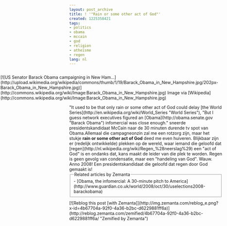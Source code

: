 ```yaml
---
layout: post_archive
title: ! '"Rain or some other act of God"'
created: 1225358421
tags:
- politics
- obama
- mccain
- god
- religion
- atheïsme
- regen
lang: nl
---
```

<div class="zemanta-img" style="margin: 1em; float: right; display: block;">[![US Senator Barack Obama campaigning in New Ham...](http://upload.wikimedia.org/wikipedia/commons/thumb/1/19/Barack_Obama_in_New_Hampshire.jpg/202px-Barack_Obama_in_New_Hampshire.jpg)](http://commons.wikipedia.org/wiki/Image:Barack_Obama_in_New_Hampshire.jpg)
Image via [Wikipedia](http://commons.wikipedia.org/wiki/Image:Barack_Obama_in_New_Hampshire.jpg)
</div> "It used to be that only rain or some other act of God could delay [the World Series](http://en.wikipedia.org/wiki/World_Series "World Series"), "But I guess network executives figured an [Obama](http://obama.senate.gov "Barack Obama") infomercial was close enough." sneerde presidentskandidaat McCain naar de 30 minuten durende tv spot van Obama.<!--break-->Allemaal die campagneonzin zal me een rotzorg zijn, maar het stukje <b>rain or some other act of God</b> deed me even huiveren. Blijkbaar zijn er (redelijk ontwikkelde) plekken op de wereld, waar iemand die geloofd dat [regen](http://nl.wikipedia.org/wiki/Regen_%28neerslag%29) een "act of God" is en ondanks dat, kans maakt de leider van die plek te worden. Regen is geen gevolg van condensatie, maar een "handeling van God". Wauw. Anno 2008! Een presidentskandidaat die geloofd dat regen door God gemaakt is! <fieldset class="zemanta-related"><legend class="zemanta-related-title">Related articles by Zemanta</legend>- [Obama, the infomercial: A 30-minute pitch to America](http://www.guardian.co.uk/world/2008/oct/30/uselections2008-barackobama)
</fieldset><div style="margin-top: 10px; height: 15px;" class="zemanta-pixie">[![Reblog this post [with Zemanta]](http://img.zemanta.com/reblog_e.png?x-id=4b67704a-92f0-4a36-b2bc-d6229881ff6a)](http://reblog.zemanta.com/zemified/4b67704a-92f0-4a36-b2bc-d6229881ff6a/ "Zemified by Zemanta")</div>
